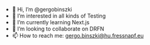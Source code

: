 - 👋 Hi, I’m @gergobinszki
- 👀 I’m interested in all kinds of Testing
- 🌱 I’m currently learning Next.js
- 💞️ I’m looking to collaborate on DRFN
- 📫 How to reach me: gergo.binszki@hu.fressnapf.eu

<!---
gergobinszki/gergobinszki is a ✨ special ✨ repository because its `README.md` (this file) appears on your GitHub profile.
You can click the Preview link to take a look at your changes.
--->
